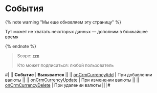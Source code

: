 # События

{% note warning "Мы еще обновляем эту страницу" %}

Тут может не хватать некоторых данных — дополним в ближайшее время

{% endnote %}



> Scope: [`crm`](../../../scopes/permissions.md)
>
> Кто может подписаться: любой пользователь

#|
|| **Событие** | **Вызывается** ||
|| [onCrmCurrencyAdd](./on-crm-currency-add.md) |  При добавлении валюты ||
|| [onCrmCurrencyUpdate](./on-crm-currency-update.md) | При изменении валюты ||
|| [onCrmCurrencyDelete](./on-crm-currency-delete.md) | При удалении валюты ||
|#